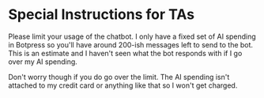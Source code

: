# Special Instructions for TAs

Please limit your usage of the chatbot. I only have a fixed set of AI spending in Botpress so you'll have around 200-ish messages left to send to the bot. This is an estimate and I haven't seen what the bot responds with if I go over my AI spending.

Don't worry though if you do go over the limit. The AI spending isn't attached to my credit card or anything like that so I won't get charged.
